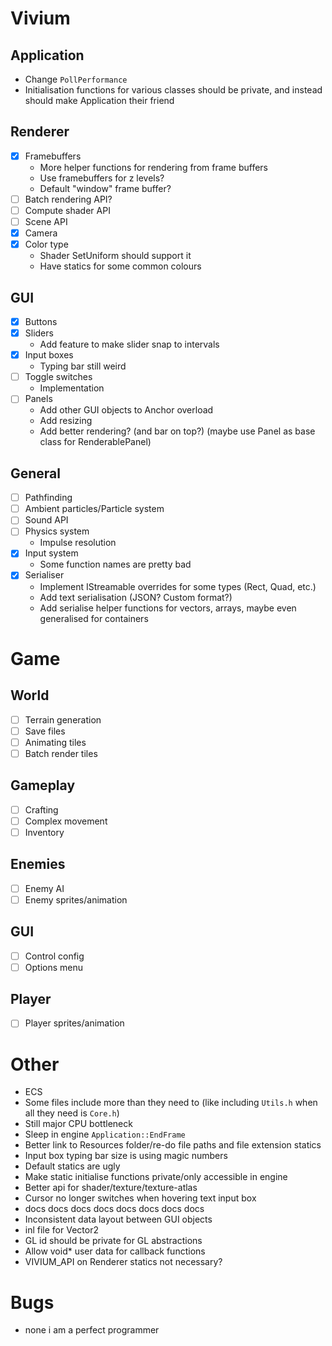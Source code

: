 # Vivium
## Application
- Change `PollPerformance`
- Initialisation functions for various classes should be private, and instead should make Application their friend

## Renderer
- [x] Framebuffers
    - More helper functions for rendering from frame buffers
    - Use framebuffers for z levels?
    - Default "window" frame buffer?
- [ ] Batch rendering API?
- [ ] Compute shader API
- [ ] Scene API
- [x] Camera
- [x] Color type
    - Shader SetUniform should support it
    - Have statics for some common colours

## GUI
- [x] Buttons
- [x] Sliders
    - Add feature to make slider snap to intervals
- [x] Input boxes
    - Typing bar still weird
- [ ] Toggle switches
    - Implementation
- [ ] Panels
    - Add other GUI objects to Anchor overload
    - Add resizing
    - Add better rendering? (and bar on top?) (maybe use Panel as base class for RenderablePanel)

## General
- [ ] Pathfinding
- [ ] Ambient particles/Particle system
- [ ] Sound API
- [ ] Physics system
    - Impulse resolution
- [x] Input system
    - Some function names are pretty bad
- [x] Serialiser
    - Implement IStreamable overrides for some types (Rect, Quad, etc.)
    - Add text serialisation (JSON? Custom format?)
    - Add serialise helper functions for vectors, arrays, maybe even generalised for containers

# Game
## World
- [ ] Terrain generation
- [ ] Save files
- [ ] Animating tiles
- [ ] Batch render tiles

## Gameplay
- [ ] Crafting
- [ ] Complex movement
- [ ] Inventory

## Enemies
- [ ] Enemy AI
- [ ] Enemy sprites/animation

## GUI
- [ ] Control config
- [ ] Options menu

## Player
- [ ] Player sprites/animation

# Other
- ECS
- Some files include more than they need to (like including `Utils.h` when all they need is `Core.h`)
- Still major CPU bottleneck
- Sleep in engine `Application::EndFrame`
- Better link to Resources folder/re-do file paths and file extension statics
- Input box typing bar size is using magic numbers
- Default statics are ugly
- Make static initialise functions private/only accessible in engine
- Better api for shader/texture/texture-atlas
- Cursor no longer switches when hovering text input box
- docs docs docs docs docs docs docs docs
- Inconsistent data layout between GUI objects
- inl file for Vector2
- GL id should be private for GL abstractions
- Allow void* user data for callback functions
- VIVIUM_API on Renderer statics not necessary?

# Bugs
- none i am a perfect programmer